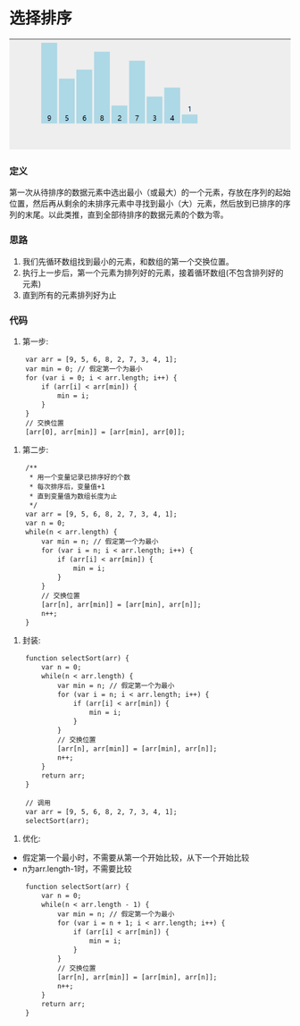 # 选择排序
![选择排序](../source/images/algorithm/select.gif)

### 定义
第一次从待排序的数据元素中选出最小（或最大）的一个元素，存放在序列的起始位置，然后再从剩余的未排序元素中寻找到最小（大）元素，然后放到已排序的序列的末尾。以此类推，直到全部待排序的数据元素的个数为零。

### 思路
1. 我们先循环数组找到最小的元素，和数组的第一个交换位置。
1. 执行上一步后，第一个元素为排列好的元素，接着循环数组(不包含排列好的元素)
1. 直到所有的元素排列好为止

### 代码
1. 第一步:
```
    var arr = [9, 5, 6, 8, 2, 7, 3, 4, 1];
    var min = 0; // 假定第一个为最小
    for (var i = 0; i < arr.length; i++) {
        if (arr[i] < arr[min]) {
            min = i;
        }
    }
    // 交换位置
    [arr[0], arr[min]] = [arr[min], arr[0]];
```
1. 第二步:
```
    /**
     * 用一个变量记录已排序好的个数
     * 每次排序后，变量值+1
     * 直到变量值为数组长度为止
     */
    var arr = [9, 5, 6, 8, 2, 7, 3, 4, 1];
    var n = 0;
    while(n < arr.length) {
        var min = n; // 假定第一个为最小
        for (var i = n; i < arr.length; i++) {
            if (arr[i] < arr[min]) {
                min = i;
            }
        }
        // 交换位置
        [arr[n], arr[min]] = [arr[min], arr[n]];
        n++;
    }
```
1. 封装:
```
    function selectSort(arr) {
        var n = 0;
        while(n < arr.length) {
            var min = n; // 假定第一个为最小
            for (var i = n; i < arr.length; i++) {
                if (arr[i] < arr[min]) {
                    min = i;
                }
            }
            // 交换位置
            [arr[n], arr[min]] = [arr[min], arr[n]];
            n++;
        }
        return arr;
    }

    // 调用
    var arr = [9, 5, 6, 8, 2, 7, 3, 4, 1];
    selectSort(arr);
```
1. 优化:
 * 假定第一个最小时，不需要从第一个开始比较，从下一个开始比较
 * n为arr.length-1时，不需要比较
```
    function selectSort(arr) {
        var n = 0;
        while(n < arr.length - 1) {
            var min = n; // 假定第一个为最小
            for (var i = n + 1; i < arr.length; i++) {
                if (arr[i] < arr[min]) {
                    min = i;
                }
            }
            // 交换位置
            [arr[n], arr[min]] = [arr[min], arr[n]];
            n++;
        }
        return arr;
    }
```
